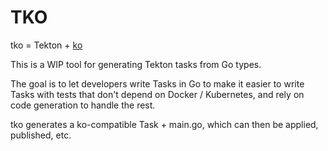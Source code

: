 # TKO

tko = Tekton + [ko](https://github.com/google/ko)

This is a WIP tool for generating Tekton tasks from Go types.

The goal is to let developers write Tasks in Go to make it easier to write Tasks
with tests that don't depend on Docker / Kubernetes, and rely on code generation to handle the rest.

tko generates a ko-compatible Task + main.go, which can then be applied, published, etc.